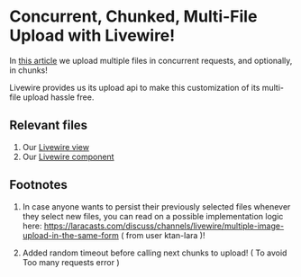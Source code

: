 # Concurrent, Chunked, Multi-File Upload with Livewire!

In [this article](https://fly.io/laravel-bytes/multi-file-upload-livewire/) we upload multiple files in concurrent requests, and optionally, in chunks!

Livewire provides us its upload api to make this customization of its multi-file upload hassle free.

## Relevant files
1. Our [Livewire view](https://github.com/KTanAug21/fly.io-livewire-snippets/blob/master/resources/views/livewire/multiple-file-uploader.blade.php) 
2. Our [Livewire component](https://github.com/KTanAug21/fly.io-livewire-snippets/blob/master/app/Http/Livewire/MultipleFileUploader.php)

## Footnotes
1. In case anyone wants to persist their previously selected files whenever they select new files, you can read on a possible implementation logic here: https://laracasts.com/discuss/channels/livewire/multiple-image-upload-in-the-same-form ( from user ktan-lara )!

2. Added random timeout before calling next chunks to upload! ( To avoid Too many requests error )
